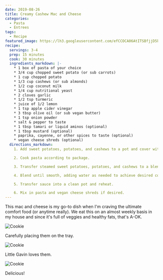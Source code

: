 ```yaml
---
date: 2019-08-26
title: Creamy Cashew Mac and Cheese
categories:
  - Pasta
  - Entrees
tags:
  - Recipe
featured_image: https://lh3.googleusercontent.com/efCCOCA06AtITSBfjjD5kxJTpblJ3tWMiOs7pffHuIeDaE94STNI3KB4hix4uxp5P4WbuLRK3DedVIHfGlCQDYeI9T5BNX73-MKtH6PDVRJSZ0m5KyCIGYdYf9tQ6cHeZkE39ZA6=w2400
recipe:
  servings: 3-4
  prep: 15 minutes
  cook: 30 minutes
  ingredients_markdown: |-
    * 1 box of pasta of your choice
    * 3/4 cup chopped sweet potato (or sub carrots)
    * 1 cup chopped potato
    * 1/3 cup cashews (or sub almonds)
    * 1/2 cup coconut milk
    * 1/4 cup nutritional yeast
    * 2 cloves garlic
    * 1/2 tsp turmeric
    * juice of 1/2 lemon
    * 1 tsp apple cider vinegar
    * 3 tbsp olive oil (or sub vegan butter)
    * 1 tsp onion powder
    * salt & pepper to taste    
    * 1 tbsp tamari or liquid aminos (optional)
    * 1 tbsp mustard (optional)
    * paprika, cayenne, or other spices to taste (optional)
    * vegan cheese shreds (optional)
  directions_markdown:
    1. Add sweet potatoes, potatoes, and cashews to a pot and cover with water. Cook covered on med heat until potatoes are very soft.

    2. Cook pasta according to package.

    3. Transfer steamed sweet potatoes, potatoes, and cashews to a blender and add in remaining ingredients.

    4. Blend until smooth, adding water as needed to achieve desired consistency.

    5. Transfer sauce into a clean pot and reheat.

    6. Mix in pasta and vegan cheese shreds if desired.
---
```

This mac and cheese is my go-to dish when I'm craving the ultimate comfort food (or anytime really). We eat this on an almost weekly basis in my house and since it's full of veggies and healthy fats, that's A-OK.

![Cookie](https://source.unsplash.com/euGck1ifvp0)

Carefully placing them on the tray.

![Cookie](https://source.unsplash.com/RUPPakds28k)

Little Gavin loves them.

![Cookie](https://source.unsplash.com/YnrSLOAjOEA)

Delicious!
